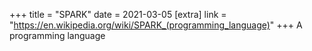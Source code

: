 +++
title = "SPARK"
date = 2021-03-05
[extra]
link = "https://en.wikipedia.org/wiki/SPARK_(programming_language)"
+++
A programming language

